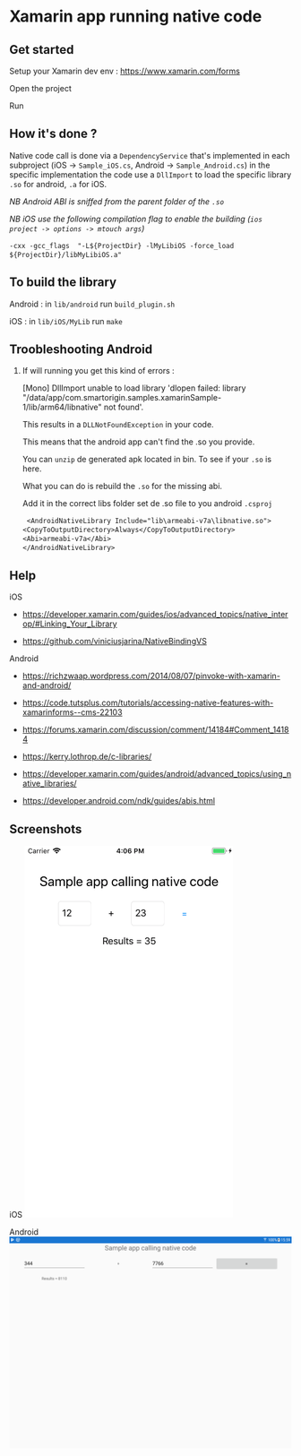 # Xamarin app running native code

## Get started

Setup your Xamarin dev env : https://www.xamarin.com/forms

Open the project

Run

## How it's done ?

Native code call is done via a `DependencyService` that's implemented in each subproject (iOS -> `Sample_iOS.cs`, Android -> `Sample_Android.cs`) in the specific implementation the code use a `DllImport` to load the specific library `.so` for android, `.a` for iOS.

*NB Android ABI is sniffed from the parent folder of the `.so`*

*NB iOS use the following compilation flag to enable the building (`ios project -> options -> mtouch args`)*

    -cxx -gcc_flags  "-L${ProjectDir} -lMyLibiOS -force_load ${ProjectDir}/libMyLibiOS.a"

## To build the library

Android : in `lib/android` run `build_plugin.sh`

iOS : in `lib/iOS/MyLib` run `make` 

## Troobleshooting Android

1. If will running you get this kind of errors : 

    [Mono] DllImport unable to load library 'dlopen failed: library "/data/app/com.smartorigin.samples.xamarinSample-1/lib/arm64/libnative" not found'.

    This results in a `DLLNotFoundException` in your code.

    This means that the android app can't find the .so you provide. 

    You can `unzip` de generated apk located in bin. To see if your `.so` is here.
    
    What you can do is rebuild the `.so` for the missing abi.

    Add it in the correct libs folder set de .so file to you android `.csproj`

        <AndroidNativeLibrary Include="lib\armeabi-v7a\libnative.so"> <CopyToOutputDirectory>Always</CopyToOutputDirectory>
       <Abi>armeabi-v7a</Abi>
       </AndroidNativeLibrary>

## Help

iOS

- https://developer.xamarin.com/guides/ios/advanced_topics/native_interop/#Linking_Your_Library

- https://github.com/viniciusjarina/NativeBindingVS

Android

- https://richzwaap.wordpress.com/2014/08/07/pinvoke-with-xamarin-and-android/

- https://code.tutsplus.com/tutorials/accessing-native-features-with-xamarinforms--cms-22103

- https://forums.xamarin.com/discussion/comment/14184#Comment_14184

- https://kerry.lothrop.de/c-libraries/

- https://developer.xamarin.com/guides/android/advanced_topics/using_native_libraries/

- https://developer.android.com/ndk/guides/abis.html

## Screenshots

iOS
![](./screenshots/iOS.png)

Android
![](./screenshots/android.png)